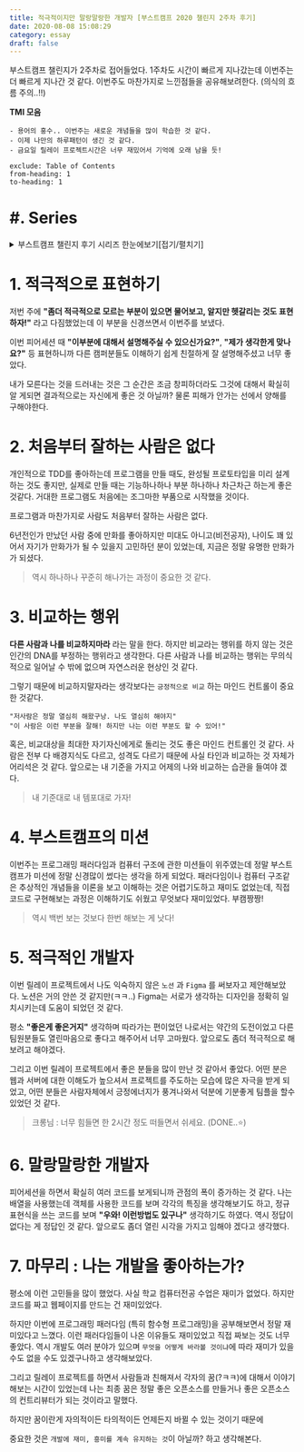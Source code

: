 ```yaml
---
title: 적극적이지만 말랑말랑한 개발자 [부스트캠프 2020 챌린지 2주차 후기]
date: 2020-08-08 15:08:29
category: essay
draft: false
---
```


부스트캠프 챌린지가 2주차로 접어들었다. 1주차도 시간이 빠르게 지나갔는데 이번주는 더 빠르게 지나간 것 같다. 이번주도 마찬가지로 느낀점들을 공유해보려한다. (의식의 흐름 주의..!!)

**TMI 모음**

```
- 용어의 홍수.. 이번주는 새로운 개념들을 많이 학습한 것 같다.
- 이제 나만의 하루패턴이 생긴 것 같다.
- 금요일 릴레이 프로젝트시간은 너무 재밌어서 기억에 오래 남을 듯!
```

```toc
exclude: Table of Contents
from-heading: 1
to-heading: 1
```

# \#. Series

<details>
<summary>부스트캠프 챌린지 후기 시리즈 한눈에보기[접기/펼치기]</summary>
<div markdown="1">

- [1. 꾸준히 성장할 수 있는 개발자 [부스트캠프 2020 챌린지 1주차 후기]](https://taeny.dev/essay/boostcamp-challenge-1/)

- [2. 적극적이지만 말랑말랑한 개발자 [부스트캠프 2020 챌린지 2주차 후기]](https://taeny.dev/essay/boostcapm-challenge-2/)

- [3. 멘탈과 체력이 튼튼한 개발자[부스트캠프 2020 챌린지 3주차 후기]](https://taeny.dev/essay/boostcamp-challenge-3/)

</div>
</details>

# 1. 적극적으로 표현하기

저번 주에 **"좀더 적극적으로 모르는 부분이 있으면 물어보고, 알지만 헷갈리는 것도 표현하자!"** 라고 다짐했었는데 이 부분을 신경쓰면서 이번주를 보냈다.

이번 피어세션 때 **"이부분에 대해서 설명해주실 수 있으신가요?"**, **"제가 생각한게 맞나요?"** 등 표현하니까 다른 캠퍼분들도 이해하기 쉽게 친절하게 잘 설명해주셨고 너무 좋았다.

내가 모른다는 것을 드러내는 것은 그 순간은 조금 창피하더라도 그것에 대해서 확실히 알 게되면 결과적으로는 자신에게 좋은 것 아닐까? 물론 피해가 안가는 선에서 양해를 구해야한다.

# 2. 처음부터 잘하는 사람은 없다

개인적으로 TDD를 좋아하는데 프로그램을 만들 때도, 완성될 프로토타입을 미리 설계하는 것도 좋지만, 실제로 만들 때는 기능하나하나 부분 하나하나 차근차근 하는게 좋은 것같다. 거대한 프로그램도 처음에는 조그마한 부품으로 시작했을 것이다.

프로그램과 마찬가지로 사람도 처음부터 잘하는 사람은 없다.

6년전인가 만났던 사람 중에 만화를 좋아하지만 미대도 아니고(비전공자), 나이도 꽤 있어서 자기가 만화가가 될 수 있을지 고민하던 분이 있었는데, 지금은 정말 유명한 만화가가 되셨다.

> 역시 하나하나 꾸준히 해나가는 과정이 중요한 것 같다.

# 3. 비교하는 행위

**다른 사람과 나를 비교하지마라** 라는 말을 한다. 하지만 비교라는 행위를 하지 않는 것은 인간의 DNA를 부정하는 행위라고 생각한다. 다른 사람과 나를 비교하는 행위는 무의식적으로 일어날 수 밖에 없으며 자연스러운 현상인 것 같다.

그렇기 때문에 비교하지말자라는 생각보다는 `긍정적으로 비교` 하는 마인드 컨트롤이 중요한 것같다.

```
"저사람은 정말 열심히 해왔구낭. 나도 열심히 해야지"
"이 사람은 이런 부분을 잘해! 하지만 나는 이런 부분도 할 수 있어!"
```

혹은, 비교대상을 최대한 자기자신에게로 돌리는 것도 좋은 마인드 컨트롤인 것 같다. 사람은 전부 다 배경지식도 다르고, 성격도 다르기 때문에 사실 타인과 비교하는 것 자체가 어리석은 것 같다. 앞으로는 내 기준을 가지고 어제의 나와 비교하는 습관을 들여야 겠다.

> 내 기준대로 내 템포대로 가자!

# 4. 부스트캠프의 미션

이번주는 프로그래밍 패러다임과 컴퓨터 구조에 관한 미션들이 위주였는데 정말 부스트캠프가 미션에 정말 신경많이 썼다는 생각을 하게 되었다. 패러다임이나 컴퓨터 구조같은 추상적인 개념들을 이론을 보고 이해하는 것은 어렵기도하고 재미도 없었는데, 직접 코드로 구현해보는 과정은 이해하기도 쉬웠고 무엇보다 재미있었다. 부캠짱짱!

> 역시 백번 보는 것보다 한번 해보는 게 낫다!

# 5. 적극적인 개발자

이번 릴레이 프로젝트에서 나도 익숙하지 않은 `노션` 과 `Figma` 를 써보자고 제안해보았다. 노션은 거의 안쓴 것 같지만(ㅋㅋ..) Figma는 서로가 생각하는 디자인을 정확히 일치시키는데 도움이 되었던 것 같다.

평소 **"좋은게 좋은거지"** 생각하며 따라가는 편이었던 나로서는 약간의 도전이었고 다른 팀원분들도 열린마음으로 좋다고 해주어서 너무 고마웠다. 앞으로도 좀더 적극적으로 해보려고 해야겠다.

그리고 이번 릴레이 프로젝트에서 좋은 분들을 많이 만난 것 같아서 좋았다. 어떤 분은 웹과 서버에 대한 이해도가 높으셔서 프로젝트를 주도하는 모습에 많은 자극을 받게 되었고, 어떤 분들은 사람자체에서 긍정에너지가 풍겨나와서 덕분에 기분좋게 팀플을 할수있었던 것 같다.

> 크롱님 : 너무 힘들면 한 2시간 정도 떠들면서 쉬세요. (DONE..⭐️)

# 6. 말랑말랑한 개발자

피어세션을 하면서 확실히 여러 코드를 보게되니까 관점의 폭이 증가하는 것 같다. 나는 배열을 사용했는데 객체를 사용한 코드를 보며 각각의 특징을 생각해보기도 하고, 정규표현식을 쓰는 코드를 보며 **"우와! 이런방법도 있구나"** 생각하기도 하였다. 역시 정답이 없다는 게 정답인 것 같다. 앞으로도 좀더 열린 시각을 가지고 임해야 겠다고 생각했다.

# 7. 마무리 : 나는 개발을 좋아하는가?

평소에 이런 고민들을 많이 했었다. 사실 학교 컴퓨터전공 수업은 재미가 없었다. 하지만 코드를 짜고 웹페이지를 만드는 건 재미있었다.

하지만 이번에 프로그래밍 패러다임 (특히 함수형 프로그래밍)을 공부해보면서 정말 재미있다고 느꼈다. 이런 패러다임들이 나온 이유들도 재미있었고 직접 짜보는 것도 너무 좋았다. 역시 개발도 여러 분야가 있으며 `무엇을 어떻게 바라볼 것이냐`에 따라 재미가 있을 수도 없을 수도 있겠구나하고 생각해보았다.

그리고 릴레이 프로젝트를 하면서 사람들과 친해져서 각자의 꿈(?ㅋㅋ)에 대해서 이야기해보는 시간이 있었는데 나는 최종 꿈은 정말 좋은 오픈소스를 만들거나 좋은 오픈소스의 컨트리뷰터가 되는 것이라고 말했다.

하지만 꿈이란게 자의적이든 타의적이든 언제든지 바뀔 수 있는 것이기 때문에

중요한 것은 `개발에 재미, 흥미를 계속 유지하는 것`이 아닐까? 하고 생각해본다.
